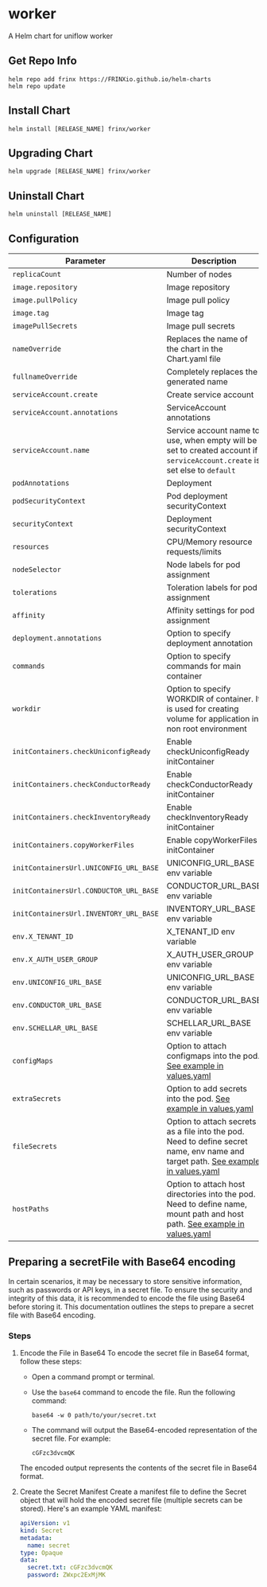 # worker

A Helm chart for uniflow worker

## Get Repo Info

```console
helm repo add frinx https://FRINXio.github.io/helm-charts
helm repo update
```

## Install Chart

```console
helm install [RELEASE_NAME] frinx/worker
```

## Upgrading Chart

```console
helm upgrade [RELEASE_NAME] frinx/worker
```

## Uninstall Chart

```console
helm uninstall [RELEASE_NAME]
```

## Configuration

| Parameter | Description | Default |
|-----------|-------------|---------|
| `replicaCount` | Number of nodes | `1` |
| `image.repository` | Image repository | `frinx/demo-workflows` |
| `image.pullPolicy` | Image pull policy | `IfNotPresent` |
| `image.tag` | Image tag | `""` |
| `imagePullSecrets` | Image pull secrets | `[]` |
| `nameOverride` | Replaces the name of the chart in the Chart.yaml file | `""` |
| `fullnameOverride` |  Completely replaces the generated name | `""` |
| `serviceAccount.create` | Create service account | `true` |
| `serviceAccount.annotations` | ServiceAccount annotations | `{}` |
| `serviceAccount.name` | Service account name to use, when empty will be set to created account if `serviceAccount.create` is set else to `default` | `""` |
| `podAnnotations` | Deployment | `{}` |
| `podSecurityContext` | Pod deployment securityContext | `{}` |
| `securityContext` | Deployment securityContext | `{}` |
| `resources` | CPU/Memory resource requests/limits | `{}` |
| `nodeSelector` | Node labels for pod assignment | `{}` |
| `tolerations` | Toleration labels for pod assignment | `[]` |
| `affinity` | Affinity settings for pod assignment | `{}` |
| `deployment.annotations` | Option to specify deployment annotation | `{}` |
| `commands` | Option to specify commands for main container | `[ "python3", "main.py" ]` |
| `workdir` | Option to specify WORKDIR of container. It is used for creating volume for application in non root environment | `/home/app` |
| `initContainers.checkUniconfigReady` | Enable checkUniconfigReady initContainer | true |
| `initContainers.checkConductorReady` | Enable checkConductorReady initContainer | true |
| `initContainers.checkInventoryReady` | Enable checkInventoryReady initContainer | true |
| `initContainers.copyWorkerFiles` | Enable copyWorkerFiles initContainer | true |
| `initContainersUrl.UNICONFIG_URL_BASE` | UNICONFIG_URL_BASE env variable | `http://uniconfig:8181` |
| `initContainersUrl.CONDUCTOR_URL_BASE` | CONDUCTOR_URL_BASE env variable | `http://conductor-server:8080` |
| `initContainersUrl.INVENTORY_URL_BASE` | INVENTORY_URL_BASE env variable | `http://inventory:8000` |
| `env.X_TENANT_ID` | X_TENANT_ID env variable | `frinx` |
| `env.X_AUTH_USER_GROUP` | X_AUTH_USER_GROUP env variable | `network-admin` |
| `env.UNICONFIG_URL_BASE` | UNICONFIG_URL_BASE env variable | `http://uniconfig:8181/rests` |
| `env.CONDUCTOR_URL_BASE` | CONDUCTOR_URL_BASE env variable | `http://conductor-server:8080/api` |
| `env.SCHELLAR_URL_BASE` | SCHELLAR_URL_BASE env variable | `http://conductor-server:3000/query` |
| `configMaps` | Option to attach configmaps into the pod. [See example in values.yaml](https://github.com/FRINXio/helm-charts/blob/main/charts/worker/values.yaml) | |
| `extraSecrets` | Option to add secrets into the pod. [See example in values.yaml](https://github.com/FRINXio/helm-charts/blob/main/charts/worker/values.yaml) | |
| `fileSecrets` | Option to attach secrets as a file into the pod. Need to define secret name, env name and target path. [See example in values.yaml](https://github.com/FRINXio/helm-charts/blob/main/charts/worker/values.yaml) | |
| `hostPaths` | Option to attach host directories into the pod. Need to define name, mount path and host path. [See example in values.yaml](https://github.com/FRINXio/helm-charts/blob/main/charts/worker/values.yaml) | |

## Preparing a secretFile with Base64 encoding

In certain scenarios, it may be necessary to store sensitive information, such as passwords or API keys, in a secret file. To ensure the security and integrity of this data, it is recommended to encode the file using Base64 before storing it. This documentation outlines the steps to prepare a secret file with Base64 encoding.

### Steps

1. Encode the File in Base64
   To encode the secret file in Base64 format, follow these steps:

   - Open a command prompt or terminal.
   - Use the `base64` command to encode the file. Run the following command:

     ```shell
     base64 -w 0 path/to/your/secret.txt
     ```

   - The command will output the Base64-encoded representation of the secret file. For example:

     ```shell
     cGFzc3dvcmQK
     ```

   The encoded output represents the contents of the secret file in Base64 format.

2. Create the Secret Manifest
   Create a manifest file to define the Secret object that will hold the encoded secret file (multiple secrets can be stored).
   Here's an example YAML manifest:

   ```yaml
   apiVersion: v1
   kind: Secret
   metadata:
     name: secret
   type: Opaque
   data:
     secret.txt: cGFzc3dvcmQK
     password: ZWxpc2ExMjMK
